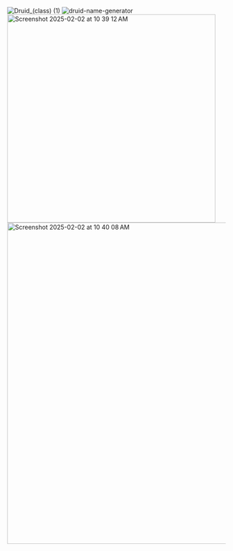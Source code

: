 ![Druid_(class) (1)](https://github.com/user-attachments/assets/1c005ee7-ee26-4cc8-91cd-90c1f2eddab8)
![druid-name-generator](https://github.com/user-attachments/assets/5bf9097d-1568-4540-9ef6-2b87b3af0362)
<img width="480" alt="Screenshot 2025-02-02 at 10 39 12 AM" src="https://github.com/user-attachments/assets/15b98340-b7be-4af6-9211-30f0f292bacf" />
<img width="741" alt="Screenshot 2025-02-02 at 10 40 08 AM" src="https://github.com/user-attachments/assets/3cd5ef23-2b09-4925-87ad-7f3a563ea7e3" />
